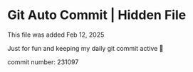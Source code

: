 # Git Auto Commit | Hidden File

This file was added Feb 12, 2025

Just for fun and keeping my daily git commit active 🤪

commit number: 231097
